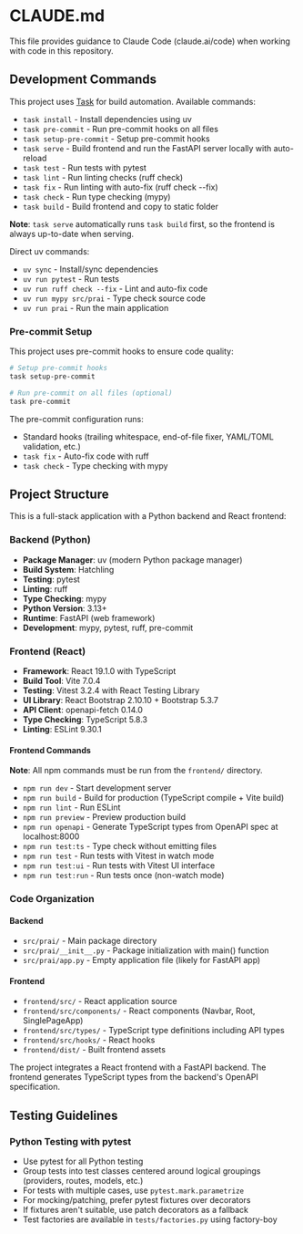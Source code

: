 # CLAUDE.md

This file provides guidance to Claude Code (claude.ai/code) when working with code in this repository.

## Development Commands

This project uses [Task](https://taskfile.dev/) for build automation. Available commands:

- `task install` - Install dependencies using uv
- `task pre-commit` - Run pre-commit hooks on all files
- `task setup-pre-commit` - Setup pre-commit hooks
- `task serve` - Build frontend and run the FastAPI server locally with auto-reload
- `task test` - Run tests with pytest
- `task lint` - Run linting checks (ruff check)
- `task fix` - Run linting with auto-fix (ruff check --fix)
- `task check` - Run type checking (mypy)
- `task build` - Build frontend and copy to static folder

**Note**: `task serve` automatically runs `task build` first, so the frontend is always up-to-date when serving.

Direct uv commands:
- `uv sync` - Install/sync dependencies
- `uv run pytest` - Run tests
- `uv run ruff check --fix` - Lint and auto-fix code
- `uv run mypy src/prai` - Type check source code
- `uv run prai` - Run the main application

### Pre-commit Setup

This project uses pre-commit hooks to ensure code quality:

```bash
# Setup pre-commit hooks
task setup-pre-commit

# Run pre-commit on all files (optional)
task pre-commit
```

The pre-commit configuration runs:
- Standard hooks (trailing whitespace, end-of-file fixer, YAML/TOML validation, etc.)
- `task fix` - Auto-fix code with ruff
- `task check` - Type checking with mypy

## Project Structure

This is a full-stack application with a Python backend and React frontend:

### Backend (Python)
- **Package Manager**: uv (modern Python package manager)
- **Build System**: Hatchling
- **Testing**: pytest
- **Linting**: ruff
- **Type Checking**: mypy
- **Python Version**: 3.13+
- **Runtime**: FastAPI (web framework)
- **Development**: mypy, pytest, ruff, pre-commit

### Frontend (React)
- **Framework**: React 19.1.0 with TypeScript
- **Build Tool**: Vite 7.0.4
- **Testing**: Vitest 3.2.4 with React Testing Library
- **UI Library**: React Bootstrap 2.10.10 + Bootstrap 5.3.7
- **API Client**: openapi-fetch 0.14.0
- **Type Checking**: TypeScript 5.8.3
- **Linting**: ESLint 9.30.1

#### Frontend Commands
**Note**: All npm commands must be run from the `frontend/` directory.

- `npm run dev` - Start development server
- `npm run build` - Build for production (TypeScript compile + Vite build)
- `npm run lint` - Run ESLint
- `npm run preview` - Preview production build
- `npm run openapi` - Generate TypeScript types from OpenAPI spec at localhost:8000
- `npm run test:ts` - Type check without emitting files
- `npm run test` - Run tests with Vitest in watch mode
- `npm run test:ui` - Run tests with Vitest UI interface
- `npm run test:run` - Run tests once (non-watch mode)

### Code Organization

#### Backend
- `src/prai/` - Main package directory
- `src/prai/__init__.py` - Package initialization with main() function
- `src/prai/app.py` - Empty application file (likely for FastAPI app)

#### Frontend
- `frontend/src/` - React application source
- `frontend/src/components/` - React components (Navbar, Root, SinglePageApp)
- `frontend/src/types/` - TypeScript type definitions including API types
- `frontend/src/hooks/` - React hooks
- `frontend/dist/` - Built frontend assets

The project integrates a React frontend with a FastAPI backend. The frontend generates TypeScript types from the backend's OpenAPI specification.

## Testing Guidelines

### Python Testing with pytest

- Use pytest for all Python testing
- Group tests into test classes centered around logical groupings (providers, routes, models, etc.)
- For tests with multiple cases, use `pytest.mark.parametrize`
- For mocking/patching, prefer pytest fixtures over decorators
- If fixtures aren't suitable, use patch decorators as a fallback
- Test factories are available in `tests/factories.py` using factory-boy
